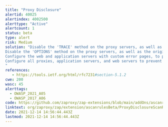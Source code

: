 ```yaml
---
title: "Proxy Disclosure"
alertid: 40025
alertindex: 4002500
alerttype: "Active"
alertcount: 1
status: beta
type: alert
risk: Medium
solution: "Disable the 'TRACE' method on the proxy servers, as well as the origin web/application server.
Disable the 'OPTIONS' method on the proxy servers, as well as the origin web/application server, if it is not required for other purposes, such as 'CORS' (Cross Origin Resource Sharing).
Configure the web and application servers with custom error pages, to prevent 'fingerprintable' product-specific error pages being leaked to the user in the event of HTTP errors, such as 'TRACK' requests for non-existent pages.
Configure all proxies, application servers, and web servers to prevent disclosure of the technology and version information in the 'Server' and 'X-Powered-By' HTTP response headers.
"
references:
   - https://tools.ietf.org/html/rfc7231#section-5.1.2
cwe: 200
wasc: 45
alerttags: 
  - OWASP_2021_A05
  - OWASP_2017_A06
code: https://github.com/zaproxy/zap-extensions/blob/main/addOns/ascanrulesBeta/src/main/java/org/zaproxy/zap/extension/ascanrulesBeta/ProxyDisclosureScanRule.java
linktext: org/zaproxy/zap/extension/ascanrulesBeta/ProxyDisclosureScanRule.java
date: 2021-12-14 14:56:44.443Z
lastmod: 2021-12-14 14:56:44.443Z
---
```


